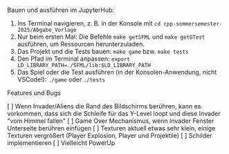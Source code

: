 Bauen und ausführen im JupyterHub: 

1. Ins Terminal navigieren, z. B. in der Konsole mit `cd cpp-sommersemester-2025/Abgabe_Vorlage`
2. Nur beim ersten Mal: Die Befehle `make getSFML` und `make getGTest` ausführen, um Ressourcen herunterzuladen.
3. Das Projekt und die Tests bauen: `make game` bzw. `make tests`
4. Den Pfad im Terminal anpassen: `export LD_LIBRARY_PATH=./SFML/lib:$LD_LIBRARY_PATH`
5. Das Spiel oder die Test ausführen (in der Konsolen-Anwendung, nicht VSCode!): `./game` oder `./tests`

Features und Bugs

[ ] Wenn Invader/Aliens die Rand des Bildschirms berühren, kann es vorkommen, dass sich die Schleife für das Y-Level loopt und diese Invader "vom Himmel fallen"
[ ] Game Over Mechanismus, wenn Invader Fenster Unterseite berühren einfügen
[ ] Texturen aktuell etwas sehr klein, einige Texturen vergrößert (Player Explosion, Player und Projektile)
[ ] Schilder implementieren
[ ] Vielleicht PowerUp
